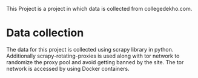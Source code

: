 This Project is a project in which data is collected from collegedekho.com. 

# Data collection
The data for this project is collected using scrapy library in python. Additionally scrapy-rotating-proxies is used along with tor network to randomize the proxy pool and avoid getting banned by the site.
The tor network is accessed by using Docker containers.

